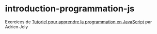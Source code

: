 # introduction-programmation-js
Exercices de [Tutoriel pour apprendre la programmation en JavaScript](https://adrienjoly.developpez.com/tutoriel/introduction-programmation-javascript/) par Adrien Joly
